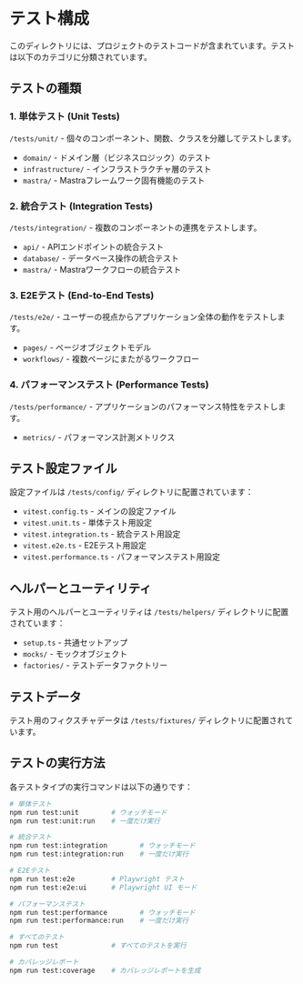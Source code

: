 # テスト構成

このディレクトリには、プロジェクトのテストコードが含まれています。テストは以下のカテゴリに分類されています。

## テストの種類

### 1. 単体テスト (Unit Tests)

`/tests/unit/` - 個々のコンポーネント、関数、クラスを分離してテストします。

- `domain/` - ドメイン層（ビジネスロジック）のテスト
- `infrastructure/` - インフラストラクチャ層のテスト
- `mastra/` - Mastraフレームワーク固有機能のテスト

### 2. 統合テスト (Integration Tests)

`/tests/integration/` - 複数のコンポーネントの連携をテストします。

- `api/` - APIエンドポイントの統合テスト
- `database/` - データベース操作の統合テスト
- `mastra/` - Mastraワークフローの統合テスト

### 3. E2Eテスト (End-to-End Tests)

`/tests/e2e/` - ユーザーの視点からアプリケーション全体の動作をテストします。

- `pages/` - ページオブジェクトモデル
- `workflows/` - 複数ページにまたがるワークフロー

### 4. パフォーマンステスト (Performance Tests)

`/tests/performance/` - アプリケーションのパフォーマンス特性をテストします。

- `metrics/` - パフォーマンス計測メトリクス

## テスト設定ファイル

設定ファイルは `/tests/config/` ディレクトリに配置されています：

- `vitest.config.ts` - メインの設定ファイル
- `vitest.unit.ts` - 単体テスト用設定
- `vitest.integration.ts` - 統合テスト用設定
- `vitest.e2e.ts` - E2Eテスト用設定
- `vitest.performance.ts` - パフォーマンステスト用設定

## ヘルパーとユーティリティ

テスト用のヘルパーとユーティリティは `/tests/helpers/` ディレクトリに配置されています：

- `setup.ts` - 共通セットアップ
- `mocks/` - モックオブジェクト
- `factories/` - テストデータファクトリー

## テストデータ

テスト用のフィクスチャデータは `/tests/fixtures/` ディレクトリに配置されています。

## テストの実行方法

各テストタイプの実行コマンドは以下の通りです：

```bash
# 単体テスト
npm run test:unit        # ウォッチモード
npm run test:unit:run    # 一度だけ実行

# 統合テスト
npm run test:integration        # ウォッチモード
npm run test:integration:run    # 一度だけ実行

# E2Eテスト
npm run test:e2e         # Playwright テスト
npm run test:e2e:ui      # Playwright UI モード

# パフォーマンステスト
npm run test:performance        # ウォッチモード
npm run test:performance:run    # 一度だけ実行

# すべてのテスト
npm run test             # すべてのテストを実行

# カバレッジレポート
npm run test:coverage    # カバレッジレポートを生成
```
